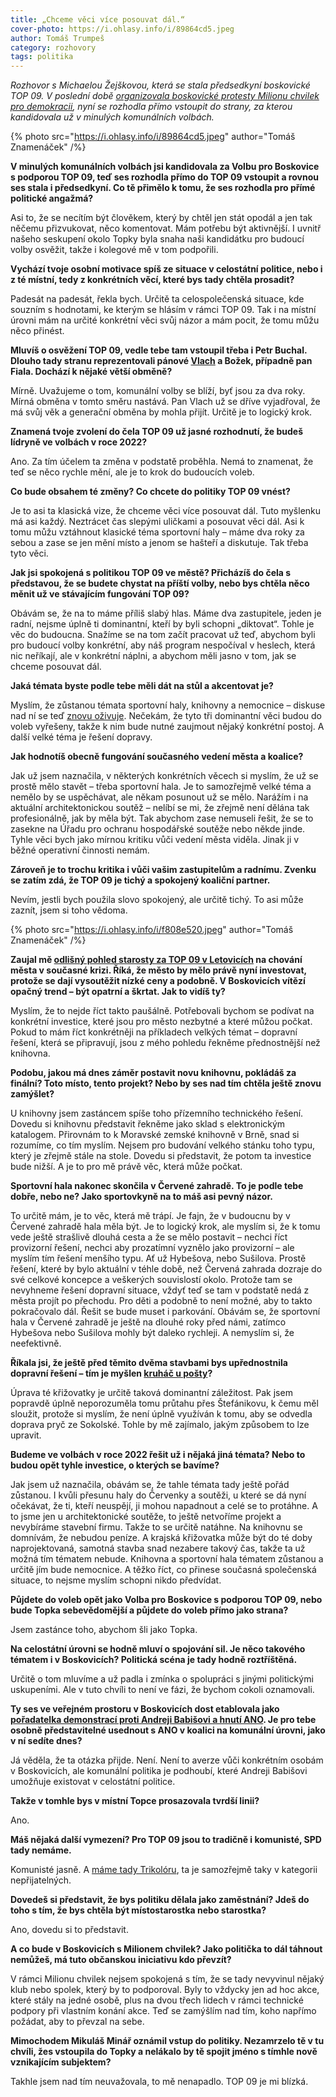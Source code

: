 ```yaml
---
title: „Chceme věci více posouvat dál.“
cover-photo: https://i.ohlasy.info/i/89864cd5.jpeg
author: Tomáš Trumpeš
category: rozhovory
tags: politika
---
```


*Rozhovor s Michaelou Žejškovou, která se stala předsedkyní boskovické TOP 09. V poslední době [organizovala boskovické protesty Milionu chvilek pro demokracii](https://ohlasy.info/clanky/2019/06/rozhovor-zejskova.html), nyní se rozhodla přímo vstoupit do strany, za kterou kandidovala už v minulých komunálních volbách.*

{% photo src="https://i.ohlasy.info/i/89864cd5.jpeg" author="Tomáš Znamenáček" /%}

**V minulých komunálních volbách jsi kandidovala za Volbu pro Boskovice s podporou TOP 09, teď ses rozhodla přímo do TOP 09 vstoupit a rovnou ses stala i předsedkyní. Co tě přimělo k tomu, že ses rozhodla pro přímé politické angažmá?**

Asi to, že se necítím být člověkem, který by chtěl jen stát opodál a jen tak něčemu přizvukovat, něco komentovat. Mám potřebu být aktivnější. I uvnitř našeho seskupení okolo Topky byla snaha naši kandidátku pro budoucí volby osvěžit, takže i kolegové mě v tom podpořili.

**Vychází tvoje osobní motivace spíš ze situace v celostátní politice, nebo i z té místní, tedy z konkrétních věcí, které bys tady chtěla prosadit?**

Padesát na padesát, řekla bych. Určitě ta celospolečenská situace, kde souzním s hodnotami, ke kterým se hlásím v rámci TOP 09. Tak i na místní úrovni mám na určité konkrétní věci svůj názor a mám pocit, že tomu můžu něco přinést.

**Mluvíš o osvěžení TOP 09, vedle tebe tam vstoupil třeba i Petr Buchal. Dlouho tady stranu reprezentovali pánové [Vlach](https://ohlasy.info/clanky/2017/04/rozhovor-vlach.html) a Božek, případně pan Fiala. Dochází k nějaké větší obměně?**

Mírně. Uvažujeme o tom, komunální volby se blíží, byť jsou za dva roky. Mírná obměna v tomto směru nastává. Pan Vlach už se dříve vyjadřoval, že má svůj věk a generační obměna by mohla přijít. Určitě je to logický krok.

**Znamená tvoje zvolení do čela TOP 09 už jasné rozhodnutí, že budeš lídryně ve volbách v roce 2022?**

Ano. Za tím účelem ta změna v podstatě proběhla. Nemá to znamenat, že teď se něco rychle mění, ale je to krok do budoucích voleb.

**Co bude obsahem té změny? Co chcete do politiky TOP 09 vnést?**

Je to asi ta klasická vize, že chceme věci více posouvat dál. Tuto myšlenku má asi každý. Neztrácet čas slepými uličkami a posouvat věci dál. Asi k tomu můžu vztáhnout klasické téma sportovní haly – máme dva roky za sebou a zase se jen mění místo a jenom se hašteří a diskutuje. Tak třeba tyto věci.

**Jak jsi spokojená s politikou TOP 09 ve městě? Přicházíš do čela s představou, že se budete chystat na příští volby, nebo bys chtěla něco měnit už ve stávajícím fungování TOP 09?**

Obávám se, že na to máme příliš slabý hlas. Máme dva zastupitele, jeden je radní, nejsme úplně ti dominantní, kteří by byli schopni „diktovat“. Tohle je věc do budoucna. Snažíme se na tom začít pracovat už teď, abychom byli pro budoucí volby konkrétní, aby náš program nespočíval v heslech, která nic neříkají, ale v konkrétní náplni, a abychom měli jasno v tom, jak se chceme posouvat dál.

**Jaká témata byste podle tebe měli dát na stůl a akcentovat je?**

Myslím, že zůstanou témata sportovní haly, knihovny a nemocnice – diskuse nad ní se teď [znovu oživuje](https://ohlasy.info/clanky/2020/09/nemocnice-pod-kraj.html). Nečekám, že tyto tři dominantní věci budou do voleb vyřešeny, takže k nim bude nutné zaujmout nějaký konkrétní postoj. A další velké téma je řešení dopravy.

**Jak hodnotíš obecně fungování současného vedení města a koalice?**

Jak už jsem naznačila, v některých konkrétních věcech si myslím, že už se prostě mělo stavět – třeba sportovní hala. Je to samozřejmě velké téma a nemělo by se uspěchávat, ale někam posunout už se mělo. Narážím i na aktuální architektonickou soutěž – nelíbí se mi, že zřejmě není dělána tak profesionálně, jak by měla být. Tak abychom zase nemuseli řešit, že se to zasekne na Úřadu pro ochranu hospodářské soutěže nebo někde jinde. Tyhle věci bych jako mírnou kritiku vůči vedení města viděla. Jinak ji v běžné operativní činnosti nemám.

**Zároveň je to trochu kritika i vůči vašim zastupitelům a radnímu. Zvenku se zatím zdá, že TOP 09 je tichý a spokojený koaliční partner.**

Nevím, jestli bych použila slovo spokojený, ale určitě tichý. To asi může zaznít, jsem si toho vědoma.

{% photo src="https://i.ohlasy.info/i/f808e520.jpeg" author="Tomáš Znamenáček" /%}

**Zaujal mě [odlišný pohled starosty za TOP 09 v Letovicích](https://ohlasy.info/clanky/2020/08/koronavirus-skrty.html) na chování města v současné krizi. Říká, že město by mělo právě nyní investovat, protože se dají vysoutěžit nízké ceny a podobně. V Boskovicích vítězí opačný trend – být opatrní a škrtat. Jak to vidíš ty?**

Myslím, že to nejde říct takto paušálně. Potřebovali bychom se podívat na konkrétní investice, které jsou pro město nezbytné a které můžou počkat. Pokud to mám říct konkrétněji na příkladech velkých témat – dopravní řešení, která se připravují, jsou z mého pohledu řekněme přednostnější než knihovna.

**Podobu, jakou má dnes záměr postavit novu knihovnu, pokládáš za finální? Toto místo, tento projekt? Nebo by ses nad tím chtěla ještě znovu zamýšlet?**

U knihovny jsem zastáncem spíše toho přízemního technického řešení. Dovedu si knihovnu představit řekněme jako sklad s elektronickým katalogem. Přirovnám to k Moravské zemské knihovně v Brně, snad si rozumíme, co tím myslím. Nejsem pro budování velkého stánku toho typu, který je zřejmě stále na stole. Dovedu si představit, že potom ta investice bude nižší. A je to pro mě právě věc, která může počkat.

**Sportovní hala nakonec skončila v Červené zahradě. To je podle tebe dobře, nebo ne? Jako sportovkyně na to máš asi pevný názor.**

To určitě mám, je to věc, která mě trápí. Je fajn, že v budoucnu by v Červené zahradě hala měla být. Je to logický krok, ale myslím si, že k tomu vede ještě strašlivě dlouhá cesta a že se mělo postavit – nechci říct provizorní řešení, nechci aby prozatímní vyznělo jako provizorní – ale myslím tím řešení menšího typu. Ať už Hybešova, nebo Sušilova. Prostě řešení, které by bylo aktuální v téhle době, než Červená zahrada dozraje do své celkové koncepce a veškerých souvislostí okolo. Protože tam se nevyhneme řešení dopravní situace, vždyť teď se tam v podstatě nedá z města projít po přechodu. Pro děti a podobně to není možné, aby to takto pokračovalo dál. Řešit se bude muset i parkování. Obávám se, že sportovní hala v Červené zahradě je ještě na dlouhé roky před námi, zatímco Hybešova nebo Sušilova mohly být daleko rychleji. A nemyslím si, že neefektivně.

**Říkala jsi, že ještě před těmito dvěma stavbami bys upřednostnila dopravní řešení – tím je myšlen [kruháč u pošty](https://ohlasy.info/clanky/2019/09/z-radnice.html)?**

Úprava té křižovatky je určitě taková dominantní záležitost. Pak jsem popravdě úplně neporozuměla tomu průtahu přes Štefánikovu, k čemu měl sloužit, protože si myslím, že není úplně využíván k tomu, aby se odvedla doprava pryč ze Sokolské. Tohle by mě zajímalo, jakým způsobem to lze upravit.

**Budeme ve volbách v roce 2022 řešit už i nějaká jiná témata? Nebo to budou opět tyhle investice, o kterých se bavíme?**

Jak jsem už naznačila, obávám se, že tahle témata tady ještě pořád zůstanou. I kvůli přesunu haly do Červenky a soutěži, u které se dá nyní očekávat, že ti, kteří neuspějí, ji mohou napadnout a celé se to protáhne. A to jsme jen u architektonické soutěže, to ještě netvoříme projekt a nevybíráme stavební firmu. Takže to se určitě natáhne. Na knihovnu se domnívám, že nebudou peníze. A krajská křižovatka může být do té doby naprojektovaná, samotná stavba snad nezabere takový čas, takže ta už možná tím tématem nebude. Knihovna a sportovní hala tématem zůstanou a určitě jím bude nemocnice. A těžko říct, co přinese současná společenská situace, to nejsme myslím schopni nikdo předvídat.

**Půjdete do voleb opět jako Volba pro Boskovice s podporou TOP 09, nebo bude Topka sebevědomější a půjdete do voleb přímo jako strana?**

Jsem zastánce toho, abychom šli jako Topka.

**Na celostátní úrovni se hodně mluví o spojování sil. Je něco takového tématem i v Boskovicích? Politická scéna je tady hodně roztříštěná.**

Určitě o tom mluvíme a už padla i zmínka o spolupráci s jinými politickými uskupeními. Ale v tuto chvíli to není ve fázi, že bychom cokoli oznamovali.

**Ty ses ve veřejném prostoru v Boskovicích dost etablovala jako [pořadatelka demonstrací proti Andreji Babišovi a hnutí ANO](https://ohlasy.info/clanky/2019/06/rozhovor-zejskova.html). Je pro tebe osobně představitelné usednout s ANO v koalici na komunální úrovni, jako v ní sedíte dnes?**

Já věděla, že ta otázka přijde. Není. Není to averze vůči konkrétním osobám v Boskovicích, ale komunální politika je podhoubí, které Andreji Babišovi umožňuje existovat v celostátní politice.

**Takže v tomhle bys v místní Topce prosazovala tvrdší linii?**

Ano.

**Máš nějaká další vymezení? Pro TOP 09 jsou to tradičně i komunisté, SPD tady nemáme.**

Komunisté jasně. A [máme tady Trikolóru](https://ohlasy.info/clanky/2020/02/rozhovor-trefny.html), ta je samozřejmě taky v kategorii nepřijatelných.

**Dovedeš si představit, že bys politiku dělala jako zaměstnání? Jdeš do toho s tím, že bys chtěla být místostarostka nebo starostka?**

Ano, dovedu si to představit.

**A co bude v Boskovicích s Milionem chvilek? Jako politička to dál táhnout nemůžeš, má tuto občanskou iniciativu kdo převzít?**

V rámci Milionu chvilek nejsem spokojená s tím, že se tady nevyvinul nějaký klub nebo spolek, který by to podporoval. Byly to vždycky jen ad hoc akce, které stály na jedné osobě, plus na dvou třech lidech v rámci technické podpory při vlastním konání akce. Teď se zamýšlím nad tím, koho napřímo požádat, aby to převzal na sebe.

**Mimochodem Mikuláš Minář oznámil vstup do politiky. Nezamrzelo tě v tu chvíli, žes vstoupila do Topky a nelákalo by tě spojit jméno s tímhle nově vznikajícím subjektem?**

Takhle jsem nad tím neuvažovala, to mě nenapadlo. TOP 09 je mi blízká.
